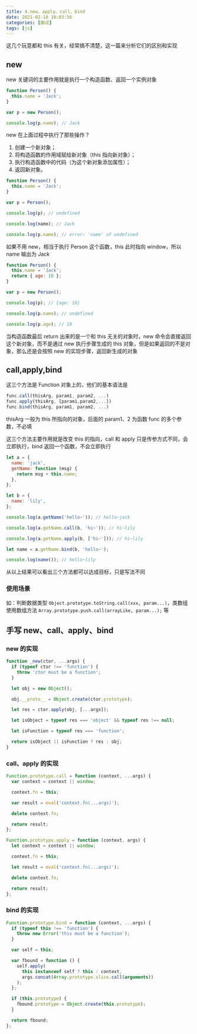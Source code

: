 ```yaml
---
title: 4.new、apply、call、bind
date: 2021-02-18 16:03:56
categories: [面试]
tags: [js]
---
```


这几个玩意都和 this 有关，经常搞不清楚，这一篇来分析它们的区别和实现

## new

new 关键词的主要作用就是执行一个构造函数、返回一个实例对象

```javascript
function Person() {
  this.name = 'Jack';
}

var p = new Person();

console.log(p.name); // Jack
```

new 在上面过程中执行了那些操作？

1. 创建一个新对象；
2. 将构造函数的作用域赋给新对象（this 指向新对象）；
3. 执行构造函数中的代码（为这个新对象添加属性）；
4. 返回新对象。

```js
function Person() {
  this.name = 'Jack';
}

var p = Person();

console.log(p); // undefined

console.log(name); // Jack

console.log(p.name); // error: 'name' of undefined
```

如果不用 new，相当于执行 Person 这个函数，this 此时指向 window，所以 name 输出为 Jack

```js
function Person() {
  this.name = 'Jack';
  return { age: 18 };
}

var p = new Person();

console.log(p); // {age: 18}

console.log(p.name); // undefined

console.log(p.age); // 18
```

当构造函数最后 return 出来的是一个和 this 无关的对象时，new 命令会直接返回这个新对象，而不是通过 new 执行步骤生成的 this 对象，但是如果返回的不是对象，那么还是会按照 new 的实现步骤，返回新生成的对象

## call,apply,bind

这三个方法是 Function 对象上的，他们的基本语法是

```js
func.call(thisArg, param1, param2, ...)
func.apply(thisArg, [param1,param2,...])
func.bind(thisArg, param1, param2, ...)
```

thisArg 一般为 this 所指向的对象，后面的 param1、2 为函数 func 的多个参数，不必填

这三个方法主要作用就是改变 this 的指向，call 和 apply 只是传参方式不同，会立即执行，bind 返回一个函数，不会立即执行

```js
let a = {
  name: 'jack',
  getName: function (msg) {
    return msg + this.name;
  },
};

let b = {
  name: 'lily',
};

console.log(a.getName('hello~')); // hello~jack

console.log(a.getName.call(b, 'hi~')); // hi~lily

console.log(a.getName.apply(b, ['hi~'])); // hi~lily

let name = a.getName.bind(b, 'hello~');

console.log(name()); // hello~lily
```

从以上结果可以看出三个方法都可以达成目标，只是写法不同

### 使用场景

如：判断数据类型 `Object.prototype.toString.call(xxx, param...)`，类数组使用数组方法 `Array.prototype.push.call(arrayLike, param...);` 等

## 手写 new、call、apply、bind

### new 的实现

```js
function _new(ctor, ...args) {
  if (typeof ctor !== 'function') {
    throw 'ctor must be a function';
  }

  let obj = new Object();

  obj.__proto__ = Object.create(ctor.prototype);

  let res = ctor.apply(obj, [...args]);

  let isObject = typeof res === 'object' && typeof res !== null;

  let isFunction = typeof res === 'function';

  return isObject || isFunction ? res : obj;
}
```

### call、apply 的实现

```js
Function.prototype.call = function (context, ...args) {
  var context = context || window;

  context.fn = this;

  var result = eval('context.fn(...args)');

  delete context.fn;

  return result;
};

Function.prototype.apply = function (context, args) {
  let context = context || window;

  context.fn = this;

  let result = eval('context.fn(...args)');

  delete context.fn;

  return result;
};
```

### bind 的实现

```js
Function.prototype.bind = function (context, ...args) {
  if (typeof this !== 'function') {
    throw new Error('this must be a function');
  }

  var self = this;

  var fbound = function () {
    self.apply(
      this instanceof self ? this : context,
      args.concat(Array.prototype.slice.call(arguments))
    );
  };

  if (this.prototype) {
    fbound.prototype = Object.create(this.prototype);
  }

  return fbound;
};
```

